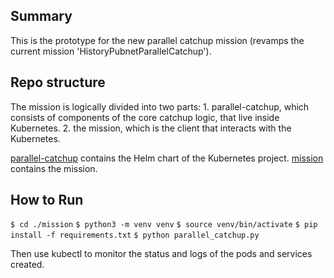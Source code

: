 ## Summary

This is the prototype for the new parallel catchup mission (revamps the current mission 'HistoryPubnetParallelCatchup').

## Repo structure
The mission is logically divided into two parts: 1. parallel-catchup, which consists of components of the core catchup logic, that live inside Kubernetes. 2. the mission, which is the client that interacts with the Kubernetes. 

[parallel-catchup](https://github.com/jayz22/mission-parallel-catchup/tree/master/parallel-catchup) contains the Helm chart of the Kubernetes project. 
[mission](https://github.com/jayz22/mission-parallel-catchup/tree/master/mission) contains the mission. 

## How to Run
`$ cd ./mission`
`$ python3 -m venv venv`
`$ source venv/bin/activate`
`$ pip install -f requirements.txt`
`$ python parallel_catchup.py`

Then use kubectl to monitor the status and logs of the pods and services created. 

